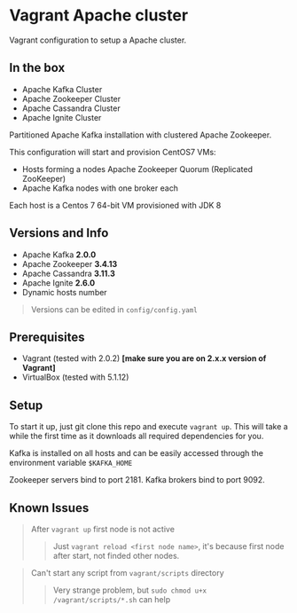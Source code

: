 Vagrant Apache cluster
=============
Vagrant configuration to setup a Apache cluster.

In the box
-------------------------

* Apache Kafka Cluster
* Apache Zookeeper Cluster
* Apache Cassandra Cluster
* Apache Ignite Cluster

Partitioned Apache Kafka installation with clustered Apache Zookeeper.

This configuration will start and provision CentOS7 VMs:

* Hosts forming a nodes Apache Zookeeper Quorum (Replicated ZooKeeper)
* Apache Kafka nodes with one broker each

Each host is a Centos 7 64-bit VM provisioned with JDK 8 

Versions and Info
-------------------------

* Apache Kafka **2.0.0**
* Apache Zookeeper **3.4.13**
* Apache Cassandra **3.11.3**
* Apache Ignite **2.6.0**
* Dynamic hosts number

> Versions can be edited in ```config/config.yaml```

Prerequisites
-------------------------

* Vagrant (tested with 2.0.2) **[make sure you are on 2.x.x version of Vagrant]**
* VirtualBox (tested with 5.1.12)

Setup
-------------------------

To start it up, just git clone this repo and execute ```vagrant up```. This will take a while the first time as it downloads all required dependencies for you.

Kafka is installed on all hosts and can be easily accessed through the environment variable ```$KAFKA_HOME```

Zookeeper servers bind to port 2181. Kafka brokers bind to port 9092. 

Known Issues
-------------------------

> After `vagrant up` first node is not active
>> Just `vagrant reload <first node name>`, it's because first node after start, not finded other nodes.

> Can't start any script from `vagrant/scripts` directory
>> Very strange problem, but `sudo chmod u+x /vagrant/scripts/*.sh` can help